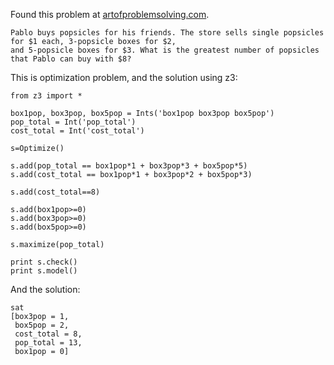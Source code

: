 Found this problem at [artofproblemsolving.com](http://artofproblemsolving.com/wiki/index.php?title=2017_AMC_12A_Problems/Problem_1).

	Pablo buys popsicles for his friends. The store sells single popsicles for $1 each, 3-popsicle boxes for $2,
	and 5-popsicle boxes for $3. What is the greatest number of popsicles that Pablo can buy with $8? 

This is optimization problem, and the solution using z3:

	from z3 import *

	box1pop, box3pop, box5pop = Ints('box1pop box3pop box5pop')
	pop_total = Int('pop_total')
	cost_total = Int('cost_total')

	s=Optimize()

	s.add(pop_total == box1pop*1 + box3pop*3 + box5pop*5)
	s.add(cost_total == box1pop*1 + box3pop*2 + box5pop*3)

	s.add(cost_total==8)

	s.add(box1pop>=0)
	s.add(box3pop>=0)
	s.add(box5pop>=0)

	s.maximize(pop_total)

	print s.check()
	print s.model()

And the solution:

	sat
	[box3pop = 1,
	 box5pop = 2,
	 cost_total = 8,
	 pop_total = 13,
	 box1pop = 0]

